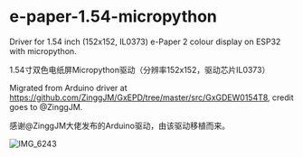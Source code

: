 # e-paper-1.54-micropython

Driver for 1.54 inch (152x152, IL0373) e-Paper 2 colour display on ESP32 with micropython.

1.54寸双色电纸屏Micropython驱动（分辨率152x152，驱动芯片IL0373）

Migrated from Arduino driver at https://github.com/ZinggJM/GxEPD/tree/master/src/GxGDEW0154T8, credit goes to @ZinggJM.

感谢@ZinggJM大佬发布的Arduino驱动，由该驱动移植而来。


![IMG_6243](https://github.com/user-attachments/assets/a4fb1e1d-dcdd-49d1-b037-9920e5d48f90)

